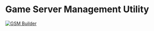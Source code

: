 # Game Server Management Utility

[![GSM Builder](https://github.com/Game-Server-Management/gsm-main/actions/workflows/builder.yml/badge.svg?branch=master)](https://github.com/Game-Server-Management/gsm-main/actions/workflows/builder.yml)
